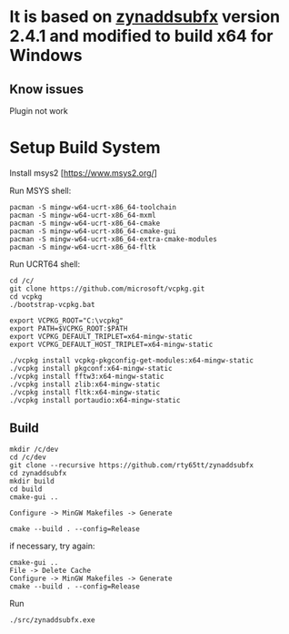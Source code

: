 # It is based on [zynaddsubfx](https://github.com/zynaddsubfx/zynaddsubfx) version 2.4.1 and modified to build x64 for Windows

## Know issues

Plugin not work

# Setup Build System

Install msys2 [https://www.msys2.org/]

Run MSYS shell:

```
pacman -S mingw-w64-ucrt-x86_64-toolchain
pacman -S mingw-w64-ucrt-x86_64-mxml
pacman -S mingw-w64-ucrt-x86_64-cmake
pacman -S mingw-w64-ucrt-x86_64-cmake-gui
pacman -S mingw-w64-ucrt-x86_64-extra-cmake-modules
pacman -S mingw-w64-ucrt-x86_64-fltk
```

Run UCRT64 shell:

```
cd /c/
git clone https://github.com/microsoft/vcpkg.git
cd vcpkg
./bootstrap-vcpkg.bat

export VCPKG_ROOT="C:\vcpkg"
export PATH=$VCPKG_ROOT:$PATH
export VCPKG_DEFAULT_TRIPLET=x64-mingw-static
export VCPKG_DEFAULT_HOST_TRIPLET=x64-mingw-static

./vcpkg install vcpkg-pkgconfig-get-modules:x64-mingw-static
./vcpkg install pkgconf:x64-mingw-static
./vcpkg install fftw3:x64-mingw-static
./vcpkg install zlib:x64-mingw-static
./vcpkg install fltk:x64-mingw-static
./vcpkg install portaudio:x64-mingw-static
```

## Build

```
mkdir /c/dev
cd /c/dev
git clone --recursive https://github.com/rty65tt/zynaddsubfx
cd zynaddsubfx
mkdir build
cd build
cmake-gui ..

Configure -> MinGW Makefiles -> Generate

cmake --build . --config=Release
```

if necessary, try again:

```
cmake-gui ..
File -> Delete Cache
Configure -> MinGW Makefiles -> Generate
cmake --build . --config=Release
```

Run

```
./src/zynaddsubfx.exe
```
